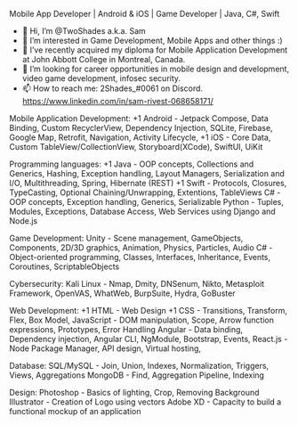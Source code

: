 Mobile App Developer | Android & iOS | Game Developer | Java, C#, Swift

- 👋 Hi, I’m @TwoShades a.k.a. Sam
- 👀 I’m interested in Game Development, Mobile Apps and other things :)
- 🌱 I’ve recently acquired my diploma for Mobile Application Development at John Abbott College in Montreal, Canada.
- 💞️ I’m looking for career opportunities in mobile design and development, video game development, infosec security.
- 📫 How to reach me:
2Shades_#0061 on Discord.
https://www.linkedin.com/in/sam-rivest-068658171/

Mobile Application Development:
+1 Android - Jetpack Compose, Data Binding, Custom RecyclerView, Dependency Injection, SQLite, Firebase, Google Map, Retrofit, Navigation, Activity Lifecycle,
+1 iOS - Core Data, Custom TableView/CollectionView, Storyboard(XCode), SwiftUI, UiKit

Programming languages:
+1 Java - OOP concepts, Collections and Generics, Hashing, Exception handling, Layout Managers, Serialization and I/O, Multithreading, Spring, Hibernate (REST)
+1 Swift - Protocols, Closures, TypeCasting, Optional Chaining/Unwrapping, Extentions, TableViews
C# - OOP concepts, Exception handling, Generics, Serializable
Python - Tuples, Modules, Exceptions, Database Access, Web Services using Django and Node.js

Game Development:
Unity - Scene management, GameObjects, Components, 2D/3D graphics, Animation, Physics, Particles, Audio
C# - Object-oriented programming, Classes, Interfaces, Inheritance, Events, Coroutines, ScriptableObjects

Cybersecurity:
Kali Linux - Nmap, Dmity, DNSenum, Nikto, Metasploit Framework, OpenVAS, WhatWeb, BurpSuite, Hydra, GoBuster

Web Development:
+1 HTML - Web Design
+1 CSS - Transitions, Transform, Flex, Box Model,
JavaScript - DOM manipulation, Scope, Arrow function expressions, Prototypes, Error Handling
Angular - Data binding, Dependency injection, Angular CLI, NgModule, Bootstrap, Events,
React.js - Node Package Manager, API design, Virtual hosting,

Database:
SQL/MySQL - Join, Union, Indexes, Normalization, Triggers, Views, Aggregations
MongoDB - Find, Aggregation Pipeline, Indexing

Design:
Photoshop - Basics of lighting, Crop, Removing Background
Illustrator - Creation of Logo using vectors
Adobe XD - Capacity to build a functional mockup of an application

<!---
TwoShades/TwoShades is a ✨ special ✨ repository because its `README.md` (this file) appears on your GitHub profile.
You can click the Preview link to take a look at your changes.
--->

